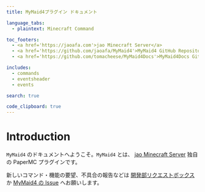 ```yaml
---
title: MyMaid4プラグイン ドキュメント

language_tabs:
  - plaintext: Minecraft Command

toc_footers:
  - <a href='https://jaoafa.com'>jao Minecraft Server</a>
  - <a href='https://github.com/jaoafa/MyMaid4'>MyMaid4 GitHub Repository</a>
  - <a href='https://github.com/tomacheese/MyMaid4Docs'>MyMaid4Docs GitHub Repository</a>

includes:
  - commands
  - eventsheader
  - events

search: true

code_clipboard: true
---
```


# Introduction

`MyMaid4` のドキュメントへようこそ。`MyMaid4` とは、 [jao Minecraft Server](https://jaoafa.com) 独自の PaperMC プラグインです。

新しいコマンド・機能の要望、不具合の報告などは [開発部リクエストボックス](https://forms.gle/EZGVhKdbryfW5fCm8) か [MyMaid4 の Issue](https://github.com/jaoafa/MyMaid4/issues) へお願いします。
